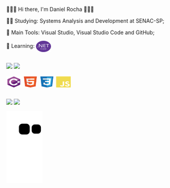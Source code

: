 👩‍💻👋 Hi there, I'm Daniel Rocha 👋👩‍💻

<!--🔭 Currently work: -->

👨‍🎓 Studying: Systems Analysis and Development at SENAC-SP;

🎒 Main Tools: Visual Studio, Visual Studio Code and GitHub;

🌱 Learning: <img align="center" alt="DanielRch-Js" height="30" width="40" src="https://github.com/devicons/devicon/blob/master/icons/dotnetcore/dotnetcore-original.svg">

##

<div>  
  <img height="160em" src="https://github-readme-stats.vercel.app/api?username=DanielRch&show_icons=true&theme=dark&include_all_commits=true&count_private=true"/>
  <img height="160em" src="https://github-readme-stats.vercel.app/api/top-langs/?username=DanielRch&layout=compact&langs_count=7&theme=dark"/>
</div>
  
<div style="display: inline_block"><br>
  <img align="center" alt="DanielRch-Csharp" height="30" width="40" src="https://raw.githubusercontent.com/devicons/devicon/master/icons/csharp/csharp-original.svg">
  <img align="center" alt="DanielRch-HTML" height="30" width="40" src="https://raw.githubusercontent.com/devicons/devicon/master/icons/html5/html5-original.svg">
  <img align="center" alt="DanielRch-CSS" height="30" width="40" src="https://raw.githubusercontent.com/devicons/devicon/master/icons/css3/css3-original.svg">
  <img align="center" alt="DanielRch-Js" height="30" width="40" src="https://raw.githubusercontent.com/devicons/devicon/master/icons/javascript/javascript-plain.svg">
</div>
  
  ##
 
<div> 
  <a href = "mailto:danielrch@outlook.com"><img src="https://img.shields.io/badge/Microsoft_Outlook-0078D4?style=for-the-badge&logo=microsoft-outlook&logoColor=white" target="_blank"></a>
  <a href="https://www.linkedin.com/in/daniel-santos-rocha-343463208/" target="_blank"><img src="https://img.shields.io/badge/-LinkedIn-%230077B5?style=for-the-badge&logo=linkedin&logoColor=white" target="_blank"></a> 
 
  ![Snake animation](https://github.com/rafaballerini/rafaballerini/blob/output/github-contribution-grid-snake.svg)
 
</div>

